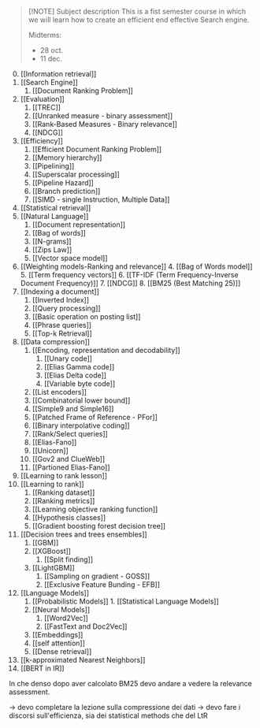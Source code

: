 
> [!NOTE] Subject description 
> This is a fist semester course in which we will learn how to create an efficient end effective Search engine. 
> 
> Midterms:
> - 28 oct.
> - 11 dec.

0. [[Information retrieval]]
1. [[Search Engine]]
	1. [[Document Ranking Problem]]
2. [[Evaluation]]
	1. [[TREC]]
	2. [[Unranked measure - binary assessment]]
	3. [[Rank-Based Measures - Binary relevance]]
	4. [[NDCG]]
3. [[Efficiency]]
	1. [[Efficient Document Ranking Problem]]
	2. [[Memory hierarchy]]
	3. [[Pipelining]]
	4. [[Superscalar processing]]
	5. [[Pipeline Hazard]]
	6. [[Branch prediction]]
	7. [[SIMD - single Instruction, Multiple Data]]
4. [[Statistical retrieval]]
5. [[Natural Language]]
	1. [[Document representation]]
	2.  [[Bag of words]]
	3. [[N-grams]]
	4. [[Zips Law]]
	5. [[Vector space model]]
6. [[Weighting models-Ranking and relevance]]
	4. [[Bag of Words model]]
	5. [[Term frequency vectors]]
	6. [[TF-IDF (Term Frequency-Inverse Document Frequency)]]
	7. [[NDCG]]
	8. [[BM25 (Best Matching 25)]]
7. [[Indexing a document]]
	1. [[Inverted Index]]
	2. [[Query processing]]
	3. [[Basic operation on posting list]]
	4. [[Phrase queries]]
	5. [[Top-k Retrieval]]
8. [[Data compression]]
	1. [[Encoding, representation and decodability]]
		1. [[Unary code]]
		2. [[Elias Gamma code]]
		3. [[Elias Delta code]]
		4. [[Variable byte code]]
	2. [[List encoders]]
	3. [[Combinatorial lower bound]]
	4. [[Simple9 and Simple16]]
	5. [[Patched Frame of Reference - PFor]]
	6. [[Binary interpolative coding]]
	7. [[Rank/Select queries]]
	8. [[Elias-Fano]]
	9. [[Unicorn]]
	10. [[Gov2 and ClueWeb]]
	11. [[Partioned Elias-Fano]]
9.  [[Learning to rank lesson]]
10. [[Learning to rank]]
	1. [[Ranking dataset]]
	2. [[Ranking metrics]]
	3. [[Learning objective ranking function]]
	4. [[Hypothesis classes]]
	6. [[Gradient boosting forest decision tree]]
11. [[Decision trees and trees ensembles]]
	1. [[GBM]]
	2. [[XGBoost]]
		1. [[Split finding]]
	3. [[LightGBM]]
		1. [[Sampling on gradient - GOSS]]
		2. [[Exclusive Feature Bunding - EFB]]
12. [[Language Models]] 
	1. [[Probabilistic Models]]
			1. [[Statistical Language Models]]
	2. [[Neural Models]]
		1. [[Word2Vec]]
		2. [[FastText and Doc2Vec]]
	3. [[Embeddings]]
	4. [[self attention]]
	5. [[Dense retrieval]]
13. [[k-approximated Nearest Neighbors]]
14. [[BERT in IR]]

In che denso dopo aver calcolato BM25 devo andare a vedere la relevance assessment.

-> devo completare la lezione sulla compressione dei dati
-> devo fare i discorsi sull'efficienza, sia dei statistical methods che del LtR